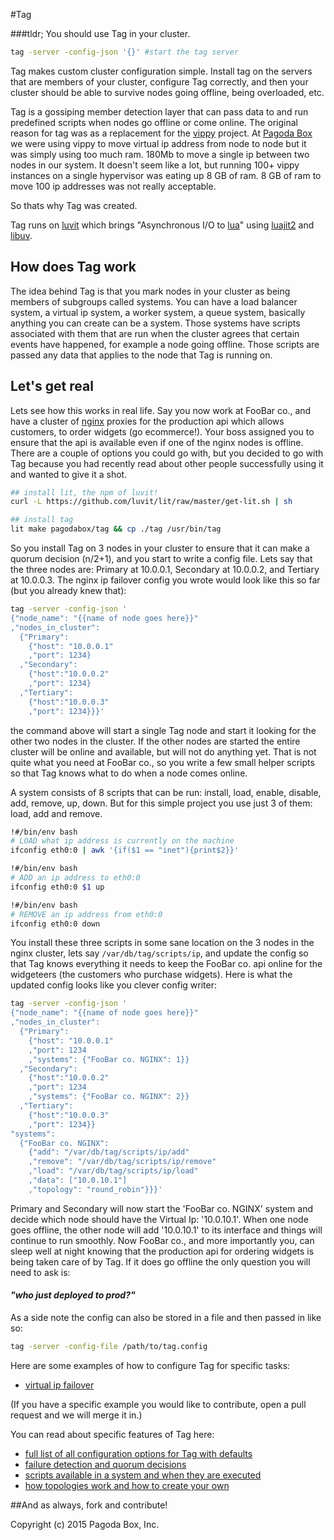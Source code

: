#Tag

###tldr; You should use Tag in your cluster.

```bash
tag -server -config-json '{}' #start the tag server
```

Tag makes custom cluster configuration simple. Install tag on the servers that are members of your cluster, configure Tag correctly, and then your cluster should be able to survive nodes going offline, being overloaded, etc.

Tag is a gossiping member detection layer that can pass data to and run predefined scripts when nodes go offline or come online. The original reason for tag was as a replacement for the [vippy](https://github.com/postwait/vippy) project. At [Pagoda Box](https://pagodabox.io) we were using vippy to move virtual ip address from node to node but it was simply using too much ram. 180Mb to move a single ip between two nodes in our system. It doesn't seem like a lot, but running 100+ vippy instances on a single hypervisor was eating up 8 GB of ram. 8 GB of ram to move 100 ip addresses was not really acceptable.

So thats why Tag was created.

Tag runs on [luvit](https://luvit.io) which brings "Asynchronous I/O to [lua](http://www.lua.org)" using [luajit2](http://luajit.org) and [libuv](https://github.com/libuv/libuv).

## How does Tag work

The idea behind Tag is that you mark nodes in your cluster as being members of subgroups called systems. You can have a load balancer system, a virtual ip system, a worker system, a queue system, basically anything you can create can be a system. Those systems have scripts associated with them that are run when the cluster agrees that certain events have happened, for example a node going offline. Those scripts are passed any data that applies to the node that Tag is running on.

## Let's get real
Lets see how this works in real life. Say you now work at FooBar co., and have a cluster of [nginx](http://nginx.org) proxies for the production api which allows customers, to order widgets (go ecommerce!). Your boss assigned you to ensure that the api is available even if one of the nginx nodes is offline. There are a couple of options you could go with, but you decided to go with Tag because you had recently read about other people successfully using it and wanted to give it a shot.

```bash
## install lit, the npm of luvit!
curl -L https://github.com/luvit/lit/raw/master/get-lit.sh | sh

## install tag
lit make pagodabox/tag && cp ./tag /usr/bin/tag
```

So you install Tag on 3 nodes in your cluster to ensure that it can make a quorum decision (n/2+1), and you start to write a config file. Lets say that the three nodes are: Primary at 10.0.0.1, Secondary at 10.0.0.2, and Tertiary at 10.0.0.3. The nginx ip failover config you wrote would look like this so far (but you already knew that):

```bash
tag -server -config-json '
{"node_name": "{{name of node goes here}}"
,"nodes_in_cluster":
  {"Primary":
    {"host": "10.0.0.1"
    ,"port": 1234}
  ,"Secondary":
    {"host":"10.0.0.2"
    ,"port": 1234}
  ,"Tertiary":
    {"host":"10.0.0.3"
    ,"port": 1234}}}'
```

the command above will start a single Tag node and start it looking for the other two nodes in the cluster. If the other nodes are started the entire cluster will be online and available, but will not do anything yet. That is not quite what you need at FooBar co., so you write a few small helper scripts so that Tag knows what to do when a node comes online.

A system consists of 8 scripts that can be run: install, load, enable, disable, add, remove, up, down. But for this simple project you use just 3 of them: load, add and remove.

```bash
!#/bin/env bash
# LOAD what ip address is currently on the machine
ifconfig eth0:0 | awk '{if($1 == "inet"){print$2}}'
```
```bash
!#/bin/env bash
# ADD an ip address to eth0:0
ifconfig eth0:0 $1 up
```
```bash
!#/bin/env bash
# REMOVE an ip address from eth0:0
ifconfig eth0:0 down
```

You install these three scripts in some sane location on the 3 nodes in the nginx cluster, lets say `/var/db/tag/scripts/ip`, and update the config so that Tag knows everything it needs to keep the FooBar co. api online for the widgeteers (the customers who purchase widgets). Here is what the updated config looks like you clever config writer:

```bash
tag -server -config-json '
{"node_name": "{{name of node goes here}}"
,"nodes_in_cluster":
  {"Primary":
    {"host": "10.0.0.1"
    ,"port": 1234
    ,"systems": {"FooBar co. NGINX": 1}}
  ,"Secondary":
    {"host":"10.0.0.2"
    ,"port": 1234
    ,"systems": {"FooBar co. NGINX": 2}}
  ,"Tertiary":
    {"host":"10.0.0.3"
    ,"port": 1234}}
"systems":
  {"FooBar co. NGINX":
    {"add": "/var/db/tag/scripts/ip/add"
    ,"remove": "/var/db/tag/scripts/ip/remove"
    ,"load": "/var/db/tag/scripts/ip/load"
    ,"data": ["10.0.10.1"]
    ,"topology": "round_robin"}}}'
```

Primary and Secondary will now start the 'FooBar co. NGINX' system and decide which node should have the Virtual Ip: '10.0.10.1'. When one node goes offline, the other node will add '10.0.10.1' to its interface and things will continue to run smoothly. Now FooBar co., and more importantly you, can sleep well at night knowing that the production api for ordering widgets is being taken care of by Tag. If it does go offline the only question you will need to ask is: 

#### *"who just deployed to prod?"*

As a side note the config can also be stored in a file and then passed in like so:

```bash
tag -server -config-file /path/to/tag.config
```

Here are some examples of how to configure Tag for specific tasks:
- [virtual ip failover]()

(If you have a specific example you would like to contribute, open a pull request and we will merge it in.)

You can read about specific features of Tag here:
- [full list of all configuration options for Tag with defaults](lib/default.lua)
- [failure detection and quorum decisions](lib/failover/node.lua)
- [scripts available in a system and when they are executed](lib/system#scripts-available-in-a-system)
- [how topologies work and how to create your own](lib/system/topology#how-do-topologies-work)

##And as always, fork and contribute!

Copyright (c) 2015 Pagoda Box, Inc.